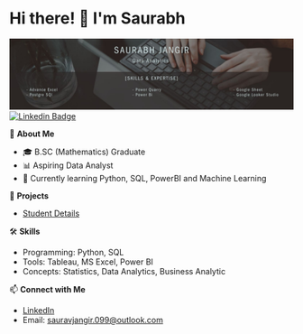 # Hi there! 👋 I'm Saurabh

![Keep it simple](https://github.com/Jangir-Saurabh/About_ME/blob/8a642bd526632ab760b6384a17a884120590d63f/Saurabh.jpg)
[![Linkedin Badge](https://img.shields.io/badge/-LinkedIn-0e76a8?style=flat-square&logo=Linkedin&logoColor=white)](https://www.linkedin.com/in/jangirsaurabh)

🌟 **About Me**
- 🎓 B.SC (Mathematics) Graduate
- 📊 Aspiring Data Analyst
- 🌱 Currently learning Python, SQL, PowerBI and Machine Learning

💼 **Projects**
- [Student Details](https://github.com/Jangir-Saurabh/Postgres-Sql-Students-Details-)

🛠️ **Skills**
- Programming: Python, SQL
- Tools: Tableau, MS Excel, Power BI
- Concepts: Statistics, Data Analytics, Business Analytic


📫 **Connect with Me**
- [LinkedIn](www.linkedin.com/in/jangirsaurabh)
- Email: sauravjangir.099@outlook.com
